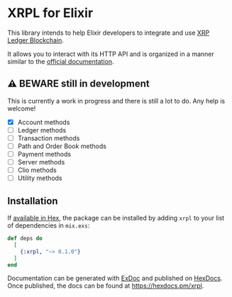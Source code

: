 # XRPL for Elixir

This library intends to help Elixir developers to integrate and use [XRP Ledger Blockchain](https://xrpl.org/).

It allows you to interact with its HTTP API and is organized in a manner similar to the [official documentation](https://xrpl.org/http-websocket-apis.html).


## ⚠️ BEWARE still in development

This is currently a work in progress and there is still a lot to do. Any help is welcome!

- [x] Account methods 
- [ ] Ledger methods
- [ ] Transaction methods
- [ ] Path and Order Book methods
- [ ] Payment methods
- [ ] Server methods
- [ ] Clio methods
- [ ] Utility methods

## Installation

If [available in Hex](https://hex.pm/docs/publish), the package can be installed
by adding `xrpl` to your list of dependencies in `mix.exs`:

```elixir
def deps do
  [
    {:xrpl, "~> 0.1.0"}
  ]
end
```

Documentation can be generated with [ExDoc](https://github.com/elixir-lang/ex_doc)
and published on [HexDocs](https://hexdocs.pm). Once published, the docs can
be found at <https://hexdocs.pm/xrpl>.

